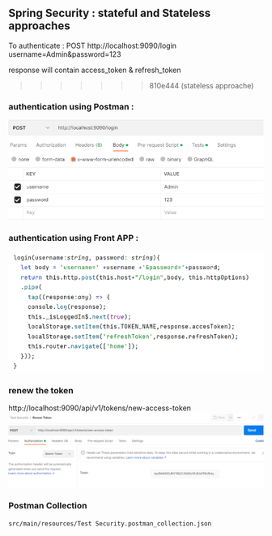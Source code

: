 ## Spring Security : stateful and Stateless approaches

To authenticate :
POST http://localhost:9090/login username=Admin&password=123

response will contain access_token & refresh_token
>>>>>>> 810e444 (stateless approache)
### authentication using Postman :
<img src="data/loginFromPostMan.png"/>

### authentication using Front APP :
<img src="data/loginFromFrontEnd.png" />  

### renew the token
http://localhost:9090/api/v1/tokens/new-access-token
<img src="data/renewToken.png" /> 

### Postman Collection
` src/main/resources/Test Security.postman_collection.json `